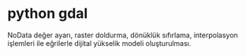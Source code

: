 # python gdal
NoData değer ayarı, raster doldurma, dönüklük sıfırlama, interpolasyon işlemleri ile eğrilerle dijital yükselik modeli oluşturulması.
